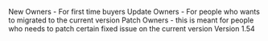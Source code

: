New Owners - For first time buyers
Update Owners - For people who wants to migrated to the current version
Patch Owners - this is meant for people who needs to patch certain fixed issue on the current version
Version 1.54